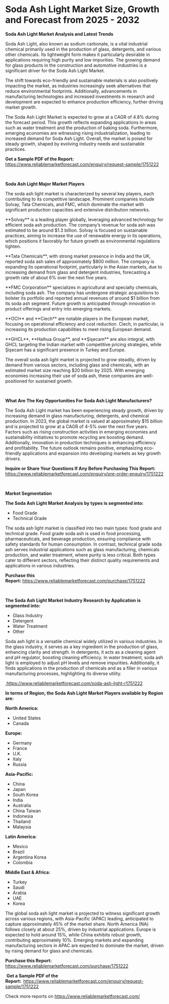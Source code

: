 <p><h1>Soda Ash Light Market Size, Growth and Forecast from 2025 - 2032</h1></p><p><strong>Soda Ash Light Market Analysis and Latest Trends</strong></p>
<p><p>Soda Ash Light, also known as sodium carbonate, is a vital industrial chemical primarily used in the production of glass, detergents, and various other chemicals. Its lightweight form makes it particularly desirable in applications requiring high purity and low impurities. The growing demand for glass products in the construction and automotive industries is a significant driver for the Soda Ash Light Market.</p><p>The shift towards eco-friendly and sustainable materials is also positively impacting the market, as industries increasingly seek alternatives that reduce environmental footprints. Additionally, advancements in manufacturing technologies and increased investments in research and development are expected to enhance production efficiency, further driving market growth.</p><p>The Soda Ash Light Market is expected to grow at a CAGR of 4.8% during the forecast period. This growth reflects expanding applications in areas such as water treatment and the production of baking soda. Furthermore, emerging economies are witnessing rising industrialization, leading to increased demand for Soda Ash Light. Overall, the market is poised for steady growth, shaped by evolving industry needs and sustainable practices.</p></p>
<p><strong>Get a Sample PDF of the Report:&nbsp;</strong> <a href="https://www.reliablemarketforecast.com/enquiry/request-sample/1751222?utm_campaign=3175&utm_medium=2&utm_source=Github&utm_content=ia&utm_term=01042025&utm_id=soda-ash-light">https://www.reliablemarketforecast.com/enquiry/request-sample/1751222</a></p>
<p>&nbsp;</p>
<p><strong>Soda Ash Light Major Market Players</strong></p>
<p><p>The soda ash light market is characterized by several key players, each contributing to its competitive landscape. Prominent companies include Solvay, Tata Chemicals, and FMC, which dominate the market with significant production capacities and extensive distribution networks.</p><p>**Solvay** is a leading player globally, leveraging advanced technology for efficient soda ash production. The company’s revenue for soda ash was estimated to be around $1.3 billion. Solvay is focused on sustainable practices, aiming to increase the use of renewable energy in its operations, which positions it favorably for future growth as environmental regulations tighten.</p><p>**Tata Chemicals**, with strong market presence in India and the UK, reported soda ash sales of approximately $800 million. The company is expanding its operational footprint, particularly in the Asian markets, due to increasing demand from glass and detergent industries, forecasting a growth rate of about 6% over the next five years.</p><p>**FMC Corporation** specializes in agricultural and specialty chemicals, including soda ash. The company has undergone strategic acquisitions to bolster its portfolio and reported annual revenues of around $1 billion from its soda ash segment. Future growth is anticipated through innovation in product offerings and entry into emerging markets.</p><p>**OCI** and **Ciech** are notable players in the European market, focusing on operational efficiency and cost reduction. Ciech, in particular, is increasing its production capabilities to meet rising European demand.</p><p>**GHCL**, **Haihua Group**, and **Şişecam** are also integral, with GHCL targeting the Indian market with competitive pricing strategies, while Şişecam has a significant presence in Turkey and Europe.</p><p>The overall soda ash light market is projected to grow steadily, driven by demand from various sectors, including glass and chemicals, with an estimated market size reaching $20 billion by 2025. With emerging economies increasing their use of soda ash, these companies are well-positioned for sustained growth.</p></p>
<p>&nbsp;</p>
<p><strong>What Are The Key Opportunities For Soda Ash Light Manufacturers?</strong></p>
<p><p>The Soda Ash Light market has been experiencing steady growth, driven by increasing demand in glass manufacturing, detergents, and chemical production. In 2023, the global market is valued at approximately $15 billion and is projected to grow at a CAGR of 4-5% over the next five years. Factors such as rising construction activities in emerging economies and sustainability initiatives to promote recycling are boosting demand. Additionally, innovation in production techniques is enhancing efficiency and profitability. The future outlook remains positive, emphasizing eco-friendly applications and expansion into developing markets as key growth drivers.</p></p>
<p><strong>Inquire or Share Your Questions If Any Before Purchasing This Report:</strong> <a href="https://www.reliablemarketforecast.com/enquiry/pre-order-enquiry/1751222?utm_campaign=3175&utm_medium=2&utm_source=Github&utm_content=ia&utm_term=01042025&utm_id=soda-ash-light">https://www.reliablemarketforecast.com/enquiry/pre-order-enquiry/1751222</a></p>
<p>&nbsp;</p>
<p><strong>Market Segmentation</strong></p>
<p><strong>The Soda Ash Light Market Analysis by types is segmented into:</strong></p>
<p><ul><li>Food Grade</li><li>Technical Grade</li></ul></p>
<p><p>The soda ash light market is classified into two main types: food grade and technical grade. Food grade soda ash is used in food processing, pharmaceuticals, and beverage production, ensuring compliance with safety standards for human consumption. In contrast, technical grade soda ash serves industrial applications such as glass manufacturing, chemicals production, and water treatment, where purity is less critical. Both types cater to different sectors, reflecting their distinct quality requirements and applications in various industries.</p></p>
<p><strong>Purchase this Report:&nbsp;</strong><a href="https://www.reliablemarketforecast.com/purchase/1751222?utm_campaign=3175&utm_medium=2&utm_source=Github&utm_content=ia&utm_term=01042025&utm_id=soda-ash-light">https://www.reliablemarketforecast.com/purchase/1751222</a></p>
<p>&nbsp;</p>
<p><strong>The Soda Ash Light Market Industry Research by Application is segmented into:</strong></p>
<p><ul><li>Glass Industry</li><li>Detergent</li><li>Water Treatment</li><li>Other</li></ul></p>
<p><p>Soda ash light is a versatile chemical widely utilized in various industries. In the glass industry, it serves as a key ingredient in the production of glass, enhancing clarity and strength. In detergents, it acts as a cleaning agent and pH regulator, boosting cleaning efficiency. In water treatment, soda ash light is employed to adjust pH levels and remove impurities. Additionally, it finds applications in the production of chemicals and as a filler in various manufacturing processes, highlighting its diverse utility.</p></p>
<p><a href="https://www.reliablemarketforecast.com/soda-ash-light-r1751222?utm_campaign=3175&utm_medium=2&utm_source=Github&utm_content=ia&utm_term=01042025&utm_id=soda-ash-light">&nbsp;https://www.reliablemarketforecast.com/soda-ash-light-r1751222</a></p>
<p><strong>In terms of Region, the Soda Ash Light Market Players available by Region are:</strong></p>
<p>
    <p> <strong> North America: </strong>
        <ul>
            <li>United States</li>
            <li>Canada</li>
        </ul>
        </p> 
    <p> <strong> Europe: </strong>
        <ul>
            <li>Germany</li>
            <li>France</li>
            <li>U.K.</li>
            <li>Italy</li>
            <li>Russia</li>
        </ul>
        </p> 
    <p> <strong> Asia-Pacific: </strong>
        <ul>
            <li>China</li>
            <li>Japan</li>
            <li>South Korea</li>
            <li>India</li>
            <li>Australia</li>
            <li>China Taiwan</li>
            <li>Indonesia</li>
            <li>Thailand</li>
            <li>Malaysia</li>
        </ul>
        </p> 
    <p> <strong> Latin America: </strong>
        <ul>
            <li>Mexico</li>
            <li>Brazil</li>
            <li>Argentina Korea</li>
            <li>Colombia</li>
        </ul>
        </p> 
    <p> <strong> Middle East & Africa: </strong>
        <ul>
            <li>Turkey</li>
            <li>Saudi</li>
            <li>Arabia</li>
            <li>UAE</li>
            <li>Korea</li>
        </ul>
    </p>
    </p>
<p><p>The global soda ash light market is projected to witness significant growth across various regions, with Asia-Pacific (APAC) leading, anticipated to capture approximately 45% of the market share. North America (NA) follows closely at about 25%, driven by industrial applications. Europe is expected to hold around 15%, while China exhibits robust growth, contributing approximately 10%. Emerging markets and expanding manufacturing sectors in APAC are expected to dominate the market, driven by rising demand for glass and chemicals.</p></p>
<p><strong>Purchase this Report: </strong><a href="https://www.reliablemarketforecast.com/purchase/1751222?utm_campaign=3175&utm_medium=2&utm_source=Github&utm_content=ia&utm_term=01042025&utm_id=soda-ash-light">https://www.reliablemarketforecast.com/purchase/1751222</a></p>
<p>&nbsp;<strong>Get a Sample PDF of the Report:&nbsp;&nbsp;</strong><a href="https://www.reliablemarketforecast.com/enquiry/request-sample/1751222?utm_campaign=3175&utm_medium=2&utm_source=Github&utm_content=ia&utm_term=01042025&utm_id=soda-ash-light">https://www.reliablemarketforecast.com/enquiry/request-sample/1751222</a></p>
<p><strong></strong></p>
<p>Check more reports on <a href="https://www.reliablemarketforecast.com/?utm_campaign=3175&utm_medium=2&utm_source=Github&utm_content=ia&utm_term=01042025&utm_id=soda-ash-light">https://www.reliablemarketforecast.com/</a></p>